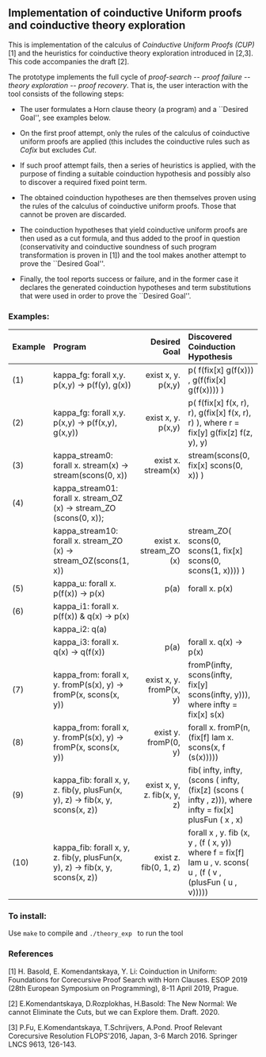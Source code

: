 <h2> Implementation of coinductive Uniform proofs and coinductive theory exploration </h2>

This is implementation of the calculus of *Coinductive Uniform Proofs (CUP)* [1] and the heuristics for coinductive theory exploration introduced in [2,3]. This code accompanies the draft [2].

The prototype implements the full cycle of *proof-search -- proof failure -- theory exploration -- proof recovery*.
That is, the user interaction with the tool consists of the following steps:


* The user formulates a Horn clause theory (a program) and a ``Desired Goal'', see examples below.
 

* On the first proof attempt, only the rules of the calculus of coinductive uniform proofs are applied (this includes the coinductive rules such as *Cofix* but excludes *Cut*.

* If such proof attempt fails, then a series of heuristics is applied, with the purpose of finding a suitable coinduction hypothesis and possibly also to discover a required fixed point term.    

* The obtained coinduction hypotheses are then themselves proven using the rules of the calculus of coinductive uniform proofs. Those that cannot be proven are discarded. 
  
* The coinduction hypotheses that yield coinductive uniform proofs are then used as a cut formula, and thus added to the proof in question (conservativity and coinductive soundness of such program transformation is proven in [1])
  and the tool makes another attempt to prove the ``Desired Goal''.

* Finally, the tool reports success or failure, and in the former case it declares the generated coinduction hypotheses and term substitutions that were used in order to prove the  ``Desired Goal''. 
  
<h3> Examples: </h3>  
  
Example|    Program                                                 |  Desired Goal      | Discovered Coinduction Hypothesis                     |
:------|:-----------------------------------------------------------|-------------------:|:------------------------------------------------------|
|  (1) |  kappa_fg: forall x,y.  p(x,y) -> p(f(y), g(x))             | exist x, y. p(x,y) | p( f(fix[x] g(f(x)))  ,  g(f(fix[x] g(f(x)))) ) |
| (2)   |  kappa_fg: forall x,y.  p(x,y) -> p(f(x,y), g(x,y))         | exist x, y. p(x,y) |   p( f(fix[x] f(x, r), r), g(fix[x] f(x, r), r) ), where r = fix[y] g(fix[z] f(z, y), y)
| (3)   | kappa_stream0: forall x.  stream(x) -> stream(scons(0, x)) | exist x. stream(x) | stream(scons(0, fix[x] scons(0, x)) )               | 
| (4)   | kappa_stream01: forall x. stream_OZ (x) -> stream_ZO (scons(0, x)); 
|| kappa_stream10: forall x. stream_ZO (x) -> stream_OZ(scons(1, x)) |  exist x. stream_ZO (x)  |  stream_ZO( scons(0, scons(1, fix[x] scons(0, scons(1, x)))) ) |
| (5)   |kappa_u: forall x.  p(f(x)) -> p(x) | p(a) |    forall x. p(x) |
| (6)   | kappa_i1: forall x.  p(f(x)) & q(x) -> p(x) 
||  kappa_i2: q(a) 
||  kappa_i3: forall x.  q(x) -> q(f(x))  |  p(a)  | forall x. q(x) -> p(x) |
| (7) | kappa_from: forall x, y. fromP(s(x), y) -> fromP(x, scons(x, y))  | exist x, y. fromP(x, y)  |  fromP(infty, scons(infty, fix[y] scons(infty, y))), where infty = fix[x] s(x)|
| (8) | kappa_from: forall x, y. fromP(s(x), y) -> fromP(x, scons(x, y)) | exist y. fromP(0, y)  |  forall x. fromP(n, (fix[f] lam x. scons(x, f (s(x)))))| 
| (9) | kappa_fib: forall x, y, z. fib(y, plusFun(x, y), z) -> fib(x, y, scons(x, z)) | exist x, y, z. fib(x, y, z)  |   fib(  infty,  infty, (scons ( infty,  (fix[z] (scons ( infty , z))), where infty = fix[x] plusFun ( x , x)|
| (10) | kappa_fib: forall x, y, z. fib(y, plusFun(x, y), z) -> fib(x, y, scons(x, z)) | exist z. fib(0, 1, z) | forall x , y. fib (x,  y ,  (f ( x, y)) where f = fix[f] lam u , v. scons( u , (f ( v , (plusFun ( u , v)))))|



<h3> To install: </h3>

Use `make` to compile and `./theory_exp ` to run the tool

<h3> References </h3>
[1] H. Basold, E. Komendantskaya, Y. Li: Coinduction in Uniform: Foundations for Corecursive Proof Search with Horn Clauses. ESOP 2019 (28th European Symposium on Programming), 8-11 April 2019, Prague.

[2] E.Komendantskaya, D.Rozplokhas, H.Basold: The New Normal: We cannot Eliminate the Cuts, but we can Explore them. Draft. 2020. 

[3] P.Fu, E.Komendantskaya, T.Schrijvers, A.Pond. Proof Relevant Corecursive Resolution FLOPS'2016, Japan, 3-6 March 2016. Springer LNCS 9613, 126-143.

